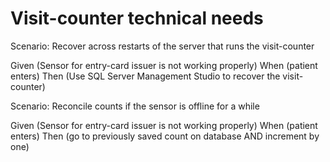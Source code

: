 # Visit-counter technical needs

Scenario: Recover across restarts of the server
that runs the visit-counter

  Given (Sensor for entry-card issuer is not working properly)
  When  (patient enters)
  Then  (Use SQL Server Management Studio to recover the visit-counter)

Scenario: Reconcile counts if the sensor is offline for a while

  Given (Sensor for entry-card issuer is not working properly)
  When  (patient enters)
  Then  (go to previously saved count on database AND increment by one)
